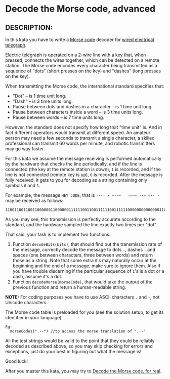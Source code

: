 # Decode the Morse code, advanced

## DESCRIPTION:
In this kata you have to write a [Morse code](https://en.wikipedia.org/wiki/Morse_code) decoder for 
[wired electrical telegraph](https://en.wikipedia.org/wiki/Electrical_telegraph).  

Electric telegraph is operated on a 2-wire line with a key that, when pressed, connects the wires together, which can 
be detected on a remote station. The Morse code encodes every character being transmitted as a sequence of "dots" 
(short presses on the key) and "dashes" (long presses on the key).  

When transmitting the Morse code, the international standard specifies that:
- "Dot" – is 1 time unit long.
- "Dash" – is 3 time units long.
- Pause between dots and dashes in a character – is 1 time unit long.
- Pause between characters inside a word – is 3 time units long.
- Pause between words – is 7 time units long.

However, the standard does not specify how long that "time unit" is. And in fact different operators would transmit at 
different speed. An amateur person may need a few seconds to transmit a single character, a skilled professional can 
transmit 60 words per minute, and robotic transmitters may go way faster.  

For this kata we assume the message receiving is performed automatically by the hardware that checks the line 
periodically, and if the line is connected (the key at the remote station is down), `1` is recorded, and if the line is 
not connected (remote key is up), `0` is recorded. After the message is fully received, it gets to you for decoding as 
a string containing only symbols `0` and `1`.  

For example, the message `HEY JUDE`, that is `···· · −·−−   ·−−− ··− −·· ·` may be received as follows:
```
1100110011001100000011000000111111001100111111001111110000000000000011001111110011111100111111000000110011001111110000001111110011001100000011
```

As you may see, this transmission is perfectly accurate according to the standard, and the hardware sampled the line 
exactly two times per "dot".  

That said, your task is to implement two functions:
1. Function `decodeBits(bits)`, that should find out the transmission rate of the message, correctly decode the message 
to dots `.`, dashes `-` and spaces (one between characters, three between words) and return those as a string. Note that 
some extra `0`'s may naturally occur at the beginning and the end of a message, make sure to ignore them. Also if you 
have trouble discerning if the particular sequence of `1`'s is a dot or a dash, assume it's a dot.
2. Function `decodeMorse(morseCode)`, that would take the output of the previous function and return a human-readable string.

**NOTE:** For coding purposes you have to use ASCII characters `.` and `-`, not Unicode characters.  

The Morse code table is preloaded for you (see the solution setup, to get its identifier in your language).

```
Eg:
  morseCodes(".--") //to access the morse translation of ".--"
```

All the test strings would be valid to the point that they could be reliably decoded as described above, so you may skip 
checking for errors and exceptions, just do your best in figuring out what the message is!  

Good luck!  

After you master this kata, you may try to [Decode the Morse code, for real](https://www.codewars.com/kata/decode-the-morse-code-for-real).